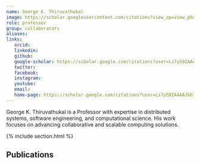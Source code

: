 ```yaml
---
name: George K. Thiruvathukal
image: https://scholar.googleusercontent.com/citations?view_op=view_photo&user=Ls7yS0IAAAAJ&citpid=3
role: professor
group: collaborators
aliases:
links:
   orcid: 
   linkedin: 
   github: 
   google-scholar: https://scholar.google.com/citations?user=Ls7yS0IAAAAJ&hl=en
   twitter: 
   facebook: 
   instagram: 
   youtube: 
   email: 
   home-page: https://scholar.google.com/citations?user=Ls7yS0IAAAAJ&hl=en
---
```


George K. Thiruvathukal is a Professor with expertise in distributed systems, software engineering, and computational science. His work focuses on advancing collaborative and scalable computing solutions.

{% include section.html %}
## Publications